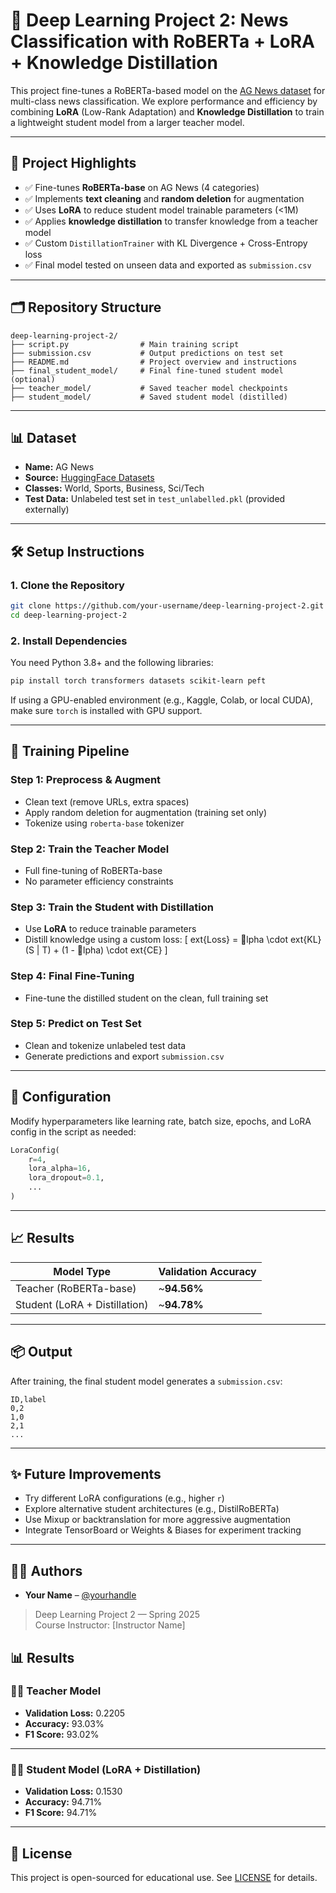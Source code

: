 # 🧠 Deep Learning Project 2: News Classification with RoBERTa + LoRA + Knowledge Distillation

This project fine-tunes a RoBERTa-based model on the [AG News dataset](https://huggingface.co/datasets/ag_news) for multi-class news classification. We explore performance and efficiency by combining **LoRA** (Low-Rank Adaptation) and **Knowledge Distillation** to train a lightweight student model from a larger teacher model.

---

## 🚀 Project Highlights

- ✅ Fine-tunes **RoBERTa-base** on AG News (4 categories)
- ✅ Implements **text cleaning** and **random deletion** for augmentation
- ✅ Uses **LoRA** to reduce student model trainable parameters (<1M)
- ✅ Applies **knowledge distillation** to transfer knowledge from a teacher model
- ✅ Custom `DistillationTrainer` with KL Divergence + Cross-Entropy loss
- ✅ Final model tested on unseen data and exported as `submission.csv`

---

## 🗂️ Repository Structure

```
deep-learning-project-2/
├── script.py                # Main training script
├── submission.csv           # Output predictions on test set
├── README.md                # Project overview and instructions
├── final_student_model/     # Final fine-tuned student model (optional)
├── teacher_model/           # Saved teacher model checkpoints
├── student_model/           # Saved student model (distilled)
```

---

## 📊 Dataset

- **Name:** AG News
- **Source:** [HuggingFace Datasets](https://huggingface.co/datasets/ag_news)
- **Classes:** World, Sports, Business, Sci/Tech
- **Test Data:** Unlabeled test set in `test_unlabelled.pkl` (provided externally)

---

## 🛠️ Setup Instructions

### 1. Clone the Repository

```bash
git clone https://github.com/your-username/deep-learning-project-2.git
cd deep-learning-project-2
```

### 2. Install Dependencies

You need Python 3.8+ and the following libraries:

```bash
pip install torch transformers datasets scikit-learn peft
```

If using a GPU-enabled environment (e.g., Kaggle, Colab, or local CUDA), make sure `torch` is installed with GPU support.

---

## 🧪 Training Pipeline

### Step 1: Preprocess & Augment

- Clean text (remove URLs, extra spaces)
- Apply random deletion for augmentation (training set only)
- Tokenize using `roberta-base` tokenizer

### Step 2: Train the Teacher Model

- Full fine-tuning of RoBERTa-base
- No parameter efficiency constraints

### Step 3: Train the Student with Distillation

- Use **LoRA** to reduce trainable parameters
- Distill knowledge using a custom loss:
  \[
  	ext{Loss} = lpha \cdot 	ext{KL}(S \| T) + (1 - lpha) \cdot 	ext{CE}
  \]

### Step 4: Final Fine-Tuning

- Fine-tune the distilled student on the clean, full training set

### Step 5: Predict on Test Set

- Clean and tokenize unlabeled test data
- Generate predictions and export `submission.csv`

---

## 🔧 Configuration

Modify hyperparameters like learning rate, batch size, epochs, and LoRA config in the script as needed:

```python
LoraConfig(
    r=4,
    lora_alpha=16,
    lora_dropout=0.1,
    ...
)
```

---

## 📈 Results

| Model Type      | Validation Accuracy |
|-----------------|---------------------|
| Teacher (RoBERTa-base) | ~**94.56%**            |
| Student (LoRA + Distillation) | ~**94.78%**            |


---

## 📦 Output

After training, the final student model generates a `submission.csv`:

```csv
ID,label
0,2
1,0
2,1
...
```

---

## ✨ Future Improvements

- Try different LoRA configurations (e.g., higher `r`)
- Explore alternative student architectures (e.g., DistilRoBERTa)
- Use Mixup or backtranslation for more aggressive augmentation
- Integrate TensorBoard or Weights & Biases for experiment tracking

---

## 👨‍💻 Authors

- **Your Name** – [@yourhandle](https://github.com/yourhandle)

> Deep Learning Project 2 — Spring 2025  
> Course Instructor: [Instructor Name]
>

## 📊 Results

### 🧑‍🏫 Teacher Model
- **Validation Loss:** 0.2205  
- **Accuracy:** 93.03%  
- **F1 Score:** 93.02%

---

### 👩‍🎓 Student Model (LoRA + Distillation)
- **Validation Loss:** 0.1530  
- **Accuracy:** 94.71%  
- **F1 Score:** 94.71%


---

## 📜 License

This project is open-sourced for educational use. See [LICENSE](LICENSE) for details.
